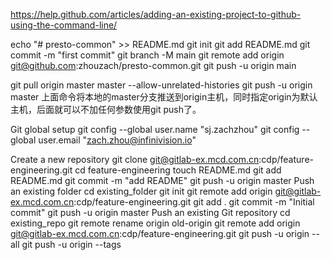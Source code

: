 
https://help.github.com/articles/adding-an-existing-project-to-github-using-the-command-line/


echo "# presto-common" >> README.md
git init
git add README.md
git commit -m "first commit"
git branch -M main
git remote add origin git@github.com:zhouzach/presto-common.git
git push -u origin main

git pull origin master master --allow-unrelated-histories
git push -u origin master
上面命令将本地的master分支推送到origin主机，同时指定origin为默认主机，后面就可以不加任何参数使用git push了。



Git global setup
git config --global user.name "sj.zachzhou"
git config --global user.email "zach.zhou@infinivision.io"

Create a new repository
git clone git@gitlab-ex.mcd.com.cn:cdp/feature-engineering.git
cd feature-engineering
touch README.md
git add README.md
git commit -m "add README"
git push -u origin master
Push an existing folder
cd existing_folder
git init
git remote add origin git@gitlab-ex.mcd.com.cn:cdp/feature-engineering.git
git add .
git commit -m "Initial commit"
git push -u origin master
Push an existing Git repository
cd existing_repo
git remote rename origin old-origin
git remote add origin git@gitlab-ex.mcd.com.cn:cdp/feature-engineering.git
git push -u origin --all
git push -u origin --tags